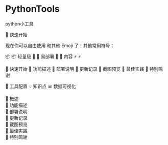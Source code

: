 # PythonTools
python小工具



:rocket: 快速开始



现在你可以自由使用  和其他 Emoji 了！其他常用符号：

📦 :package:  轻量级
🔧 :wrench:  易部署
📄 :page_facing_up: 内容
⚡️ :zap: 


:rocket: 快速开始
:rainbow: 功能描述
:floppy_disk: 部署说明
:pushpin: 更新记录
:art: 截图预览
:1st_place_medal: 最佳实践
:sparkling_heart: 特别鸣谢

:wrench: 工具配置
:bulb: 知识点
:bar_chart: 数据可视化


🚀 概述  
🌈 功能描述  
💾 部署说明  
📌 更新记录  
🎨 截图预览  
🥇 最佳实践  
💖 特别鸣谢
